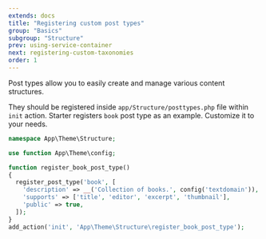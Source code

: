 ```yaml
---
extends: docs
title: "Registering custom post types"
group: "Basics"
subgroup: "Structure"
prev: using-service-container
next: registering-custom-taxonomies
order: 1
---
```


Post types allow you to easily create and manage various content structures.

They should be registered inside `app/Structure/posttypes.php` file within `init` action. Starter registers `book` post type as an example. Customize it to your needs.

```php
namespace App\Theme\Structure;

use function App\Theme\config;

function register_book_post_type()
{
  register_post_type('book', [
    'description' => __('Collection of books.', config('textdomain')),
    'supports' => ['title', 'editor', 'excerpt', 'thumbnail'],
    'public' => true,
  ]);
}
add_action('init', 'App\Theme\Structure\register_book_post_type');
```
